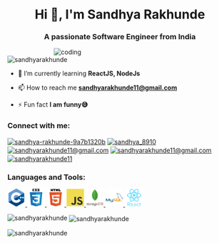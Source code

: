 <!-- ![logo](paste link here) //githubBanner.png is remaining -->

<h1 align="center">Hi 👋, I'm Sandhya Rakhunde</h1>
<h3 align="center">A passionate Software Engineer from India</h3>

<img align="right" alt="coding" width="400" src="https://media4.giphy.com/media/hpXdHPfFI5wTABdDx9/giphy.gif?cid=ecf05e47448ru15psklso8h5krvejtycvgpau8qycyh5e1km&rid=giphy.gif&ct=g">

<p align="left"> <img src="https://komarev.com/ghpvc/?username=sandhyarakhunde&label=Profile%20views&color=0e75b6&style=flat" alt="sandhyarakhunde" /> </p>

- 🌱 I’m currently learning **ReactJS, NodeJs**

- 📫 How to reach me **sandhyarakhunde11@gmail.com**

- ⚡ Fun fact **I am funny😅**

<h3 align="left">Connect with me:</h3>
<p align="left">
<a href="https://linkedin.com/in/sandhya-rakhunde-9a7b1320b" target="blank"><img align="center" src="https://raw.githubusercontent.com/rahuldkjain/github-profile-readme-generator/master/src/images/icons/Social/linked-in-alt.svg" alt="sandhya-rakhunde-9a7b1320b" height="30" width="40" /></a>
<a href="https://www.codechef.com/users/sandhya_8910" target="blank"><img align="center" src="https://cdn.jsdelivr.net/npm/simple-icons@3.1.0/icons/codechef.svg" alt="sandhya_8910" height="30" width="40" /></a>
<a href="https://www.hackerrank.com/sandhyarakhunde11@gmail.com" target="blank"><img align="center" src="https://raw.githubusercontent.com/rahuldkjain/github-profile-readme-generator/master/src/images/icons/Social/hackerrank.svg" alt="sandhyarakhunde11@gmail.com" height="30" width="40" /></a>
<a href="https://www.leetcode.com/sandhyarakhunde11@gmail.com" target="blank"><img align="center" src="https://raw.githubusercontent.com/rahuldkjain/github-profile-readme-generator/master/src/images/icons/Social/leet-code.svg" alt="sandhyarakhunde11@gmail.com" height="30" width="40" /></a>
<a href="https://auth.geeksforgeeks.org/user/sandhyarakhunde11" target="blank"><img align="center" src="https://raw.githubusercontent.com/rahuldkjain/github-profile-readme-generator/master/src/images/icons/Social/geeks-for-geeks.svg" alt="sandhyarakhunde11" height="30" width="40" /></a>
</p>

<h3 align="left">Languages and Tools:</h3>
<p align="left"> <a href="https://www.w3schools.com/cpp/" target="_blank" rel="noreferrer"> <img src="https://raw.githubusercontent.com/devicons/devicon/master/icons/cplusplus/cplusplus-original.svg" alt="cplusplus" width="40" height="40"/> </a> <a href="https://www.w3schools.com/css/" target="_blank" rel="noreferrer"> <img src="https://raw.githubusercontent.com/devicons/devicon/master/icons/css3/css3-original-wordmark.svg" alt="css3" width="40" height="40"/> </a> <a href="https://www.w3.org/html/" target="_blank" rel="noreferrer"> <img src="https://raw.githubusercontent.com/devicons/devicon/master/icons/html5/html5-original-wordmark.svg" alt="html5" width="40" height="40"/> </a> <a href="https://developer.mozilla.org/en-US/docs/Web/JavaScript" target="_blank" rel="noreferrer"> <img src="https://raw.githubusercontent.com/devicons/devicon/master/icons/javascript/javascript-original.svg" alt="javascript" width="40" height="40"/> </a> <a href="https://www.mongodb.com/" target="_blank" rel="noreferrer"> <img src="https://raw.githubusercontent.com/devicons/devicon/master/icons/mongodb/mongodb-original-wordmark.svg" alt="mongodb" width="40" height="40"/> </a> <a href="https://www.mysql.com/" target="_blank" rel="noreferrer"> <img src="https://raw.githubusercontent.com/devicons/devicon/master/icons/mysql/mysql-original-wordmark.svg" alt="mysql" width="40" height="40"/> </a> <a href="https://reactjs.org/" target="_blank" rel="noreferrer"> <img src="https://raw.githubusercontent.com/devicons/devicon/master/icons/react/react-original-wordmark.svg" alt="react" width="40" height="40"/> </a> </p>

<p><img align="left" src="https://github-readme-stats.vercel.app/api/top-langs?username=sandhyarakhunde&show_icons=true&locale=en&layout=compact" alt="sandhyarakhunde" /></p>

<p>&nbsp;<img align="center" src="https://github-readme-stats.vercel.app/api?username=sandhyarakhunde&show_icons=true&locale=en" alt="sandhyarakhunde" /></p>

<p><img align="center" src="https://github-readme-streak-stats.herokuapp.com/?user=sandhyarakhunde&" alt="sandhyarakhunde" /></p>

